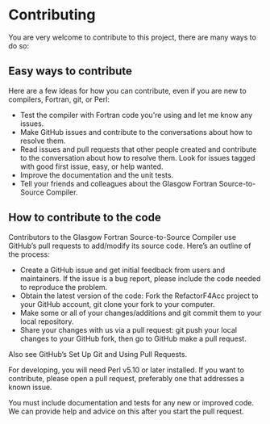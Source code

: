 # Contributing

You are very welcome to contribute to this project, there are many ways to do so:

## Easy ways to contribute

Here are a few ideas for how you can contribute, even if you are new to compilers, Fortran, git, or Perl:

- Test the compiler with Fortran code you're using and let me know any issues.
- Make GitHub issues and contribute to the conversations about how to resolve them.
- Read issues and pull requests that other people created and contribute to the conversation about how to resolve them. Look for issues tagged with good first issue, easy, or help wanted.
- Improve the documentation and the unit tests.
- Tell your friends and colleagues about the Glasgow Fortran Source-to-Source Compiler.

## How to contribute to the code

Contributors to the Glasgow Fortran Source-to-Source Compiler use GitHub’s pull requests to add/modify its source code. Here’s an outline of the process:

- Create a GitHub issue and get initial feedback from users and maintainers. If the issue is a bug report, please include the code needed to reproduce the problem.
- Obtain the latest version of the code: Fork the RefactorF4Acc project to your GitHub account, git clone your fork to your computer.
- Make some or all of your changes/additions and git commit them to your local repository.
- Share your changes with us via a pull request: git push your local changes to your GitHub fork, then go to GitHub make a pull request.

Also see GitHub’s Set Up Git and Using Pull Requests.

For developing, you will need Perl v5.10 or later installed. If you want to contribute, please open a pull request, preferably one that addresses a known issue.

You must include documentation and tests for any new or improved code. We can provide help and advice on this after you start the pull request. 


